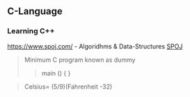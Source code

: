 ## C-Language
### Learning C++

https://www.spoj.com/ - Algoridhms & Data-Structures
[SPOJ](https://www.spoj.com/)

> Minimum C program known as dummy
>> main () { }

> Celsius= (5/9)(Fahrenheit -32)
